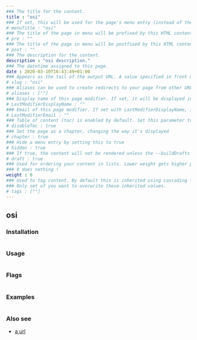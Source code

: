 ```yaml
---
### The title for the content.
title : "osi"
### If set, this will be used for the page's menu entry (instead of the `title` attribute)
# menuTitle : "osi"
### The title of the page in menu will be prefixed by this HTML content
# pre : ""
### The title of the page in menu will be postfixed by this HTML content
# post : ""
### The description for the content.
description : "osi description."
### The datetime assigned to this page.
date : 2020-03-10T16:43:49+01:00
### Appears as the tail of the output URL. A value specified in front matter will override the segment of the URL based on the filename.
# slug : "osi"
### Aliases can be used to create redirects to your page from other URLs.
# aliases : [""]
### Display name of this page modifier. If set, it will be displayed in the footer.
# LastModifierDisplayName : ""
### Email of this page modifier. If set with LastModifierDisplayName, it will be displayed in the footer
# LastModifierEmail : ""
### Table of content (toc) is enabled by default. Set this parameter to true to disable it.
# disableToc : true
### Set the page as a chapter, changing the way it's displayed
# chapter : true
### Hide a menu entry by setting this to true
# hidden : true
### If true, the content will not be rendered unless the --buildDrafts flag is passed to the hugo command.
# draft : true
### Used for ordering your content in lists. Lower weight gets higher precedence. So content with lower weight will come first.
### 0 does nothing !
weight : 0
### Used to tag content. By default this is inherited using cascading from _index.md files
### Only set of you want to overwrite these inherited values.
# tags : [""]
---
```


## osi

### Installation

```bash

```

### Usage

```bash

```

### Flags

```bash

```

### Examples

```bash

```

### Also see

* [a url](https://a.url)
